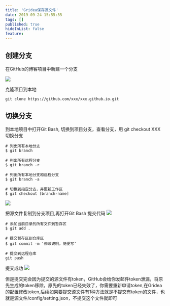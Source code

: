 ```yaml
---
title: 'Gridea保存源文件'
date: 2019-09-24 15:55:55
tags: []
published: true
hideInList: false
feature: 
---
```

## 创建分支
在GitHub的博客项目中新建一个分支

![](https://ouluqiang.github.io//post-images/1569311927040.jpg)

克隆项目到本地  
```
git clone https://github.com/xxx/xxx.github.io.git
```

## 切换分支

到本地项目中打开Git Bash, 切换到项目分支，查看分支，用 git checkout XXX 切换分支
```
# 列出所有本地分支
$ git branch

# 列出所有远程分支
$ git branch -r

# 列出所有本地分支和远程分支
$ git branch -a

# 切换到指定分支，并更新工作区
$ git checkout [branch-name]
```
![](https://ouluqiang.github.io//post-images/1569311864422.jpg)


把源文件复制到分支项目,再打开Git Bash 提交代码
![](https://ouluqiang.github.io//post-images/1569311872576.jpg)


```
# 添加当前目录的所有文件到暂存区
$ git add .

# 提交暂存区到仓库区
$ git commit -m ‘修改说明，随便写’

# 提交到远程仓库
git push
```

提交成功
![](https://ouluqiang.github.io//post-images/1569311915447.jpg)


但是提交完会因为提交的源文件有token，GitHub会给你发邮件token泄漏，将原先生成的token移除，原先的token已经失效了，你需要重新申请token,在Gridea的配置修改token,后续如果要提交源文件有1种方法就是不提交有token的文件，也就是源文件/config/setting.json，不提交这个文件就即可


<!-- ## 生成ssh-key的私钥和公钥
生成key,看C盘用户目录SSH

```
ssh-keygen -t rsa      //一路回车下来
```
![](https://ouluqiang.github.io//post-images/1569314857492.jpg)

测试是否能连接上GitHub服务器
```
ssh -T git@github.com
```
输出是.........
Permission denied (publickey).
需要将上面生成的public key(id_rsa.pub文件内容)拷贝到github服务器的SSH Keys中，
再.ssh目录下打开终端输入下面代码查看内容，或者直接记事本打开查看

```
cat id_rsa.pub
```

![](https://ouluqiang.github.io//post-images/1569315446419.jpg)

头像 > settings > ssh
![](https://ouluqiang.github.io//post-images/1569315521381.jpg)

再测试下是否连接GitHub服务器 ssh -T git@github.com 能显示GitHub用户名就表示连接成功
![](https://ouluqiang.github.io//post-images/1569315793106.jpg) -->
